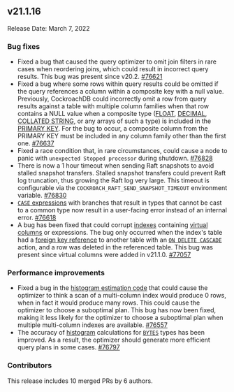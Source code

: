 ## v21.1.16

Release Date: March 7, 2022



<h3 id="v21-1-16-bug-fixes">Bug fixes</h3>

- Fixed a bug that caused the query optimizer to omit join filters in rare cases when reordering joins, which could result in incorrect query results. This bug was present since v20.2. [#76621][#76621]
- Fixed a bug where some rows within query results could be omitted if the query references a column within a composite key with a null value. Previously, CockroachDB could incorrectly omit a row from query results against a table with multiple column families when that row contains a NULL value when a composite type ([FLOAT](https://www.cockroachlabs.com/docs/v21.1/float), [DECIMAL](https://www.cockroachlabs.com/docs/v21.1/decimal), [COLLATED STRING](https://www.cockroachlabs.com/docs/v21.1/collate), or any arrays of such a type) is included in the [PRIMARY KEY](https://www.cockroachlabs.com/docs/v21.1/primary-key). For the bug to occur, a composite column from the PRIMARY KEY must be included in any column family other than the first one. [#76637][#76637]
- Fixed a race condition that, in rare circumstances, could cause a node to panic with `unexpected Stopped processor` during shutdown. [#76828][#76828]
- There is now a 1 hour timeout when sending Raft snapshots to avoid stalled snapshot transfers. Stalled snapshot transfers could prevent Raft log truncation, thus growing the Raft log very large. This timeout is configurable via the `COCKROACH_RAFT_SEND_SNAPSHOT_TIMEOUT` environment variable. [#76830][#76830]
- [`CASE` expressions](https://www.cockroachlabs.com/docs/v21.1/scalar-expressions#simple-case-expressions) with branches that result in types that cannot be cast to a common type now result in a user-facing error instead of an internal error. [#76618][#76618]
- A bug has been fixed that could corrupt [indexes](https://www.cockroachlabs.com/docs/v21.1/indexes) containing [virtual columns](https://www.cockroachlabs.com/docs/v21.1/computed-columns) or expressions. The bug only occurred when the index's table had a [foreign key reference](https://www.cockroachlabs.com/docs/v21.1/foreign-key) to another table with an [`ON DELETE CASCADE`](https://www.cockroachlabs.com/docs/v21.1/foreign-key#foreign-key-actions) action, and a row was deleted in the referenced table. This bug was present since virtual columns were added in v21.1.0. [#77057][#77057]

<h3 id="v21-1-16-performance-improvements">Performance improvements</h3>

- Fixed a bug in the [histogram estimation code](https://www.cockroachlabs.com/docs/v21.1/cost-based-optimizer#control-histogram-collection) that could cause the optimizer to think a scan of a multi-column index would produce 0 rows, when in fact it would produce many rows. This could cause the optimizer to choose a suboptimal plan. This bug has now been fixed, making it less likely for the optimizer to choose a suboptimal plan when multiple multi-column indexes are available. [#76557][#76557]
- The accuracy of [histogram](https://www.cockroachlabs.com/docs/v21.1/cost-based-optimizer#control-histogram-collection) calculations for [`BYTES`](https://www.cockroachlabs.com/docs/v21.1/bytes) types has been improved. As a result, the optimizer should generate more efficient query plans in some cases. [#76797][#76797]

<h3 id="v21-1-16-contributors">Contributors</h3>

This release includes 10 merged PRs by 6 authors.

[#76557]: https://github.com/cockroachdb/cockroach/pull/76557
[#76618]: https://github.com/cockroachdb/cockroach/pull/76618
[#76621]: https://github.com/cockroachdb/cockroach/pull/76621
[#76637]: https://github.com/cockroachdb/cockroach/pull/76637
[#76797]: https://github.com/cockroachdb/cockroach/pull/76797
[#76828]: https://github.com/cockroachdb/cockroach/pull/76828
[#76830]: https://github.com/cockroachdb/cockroach/pull/76830
[#77057]: https://github.com/cockroachdb/cockroach/pull/77057
